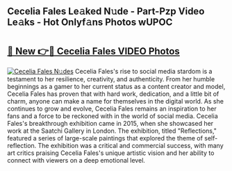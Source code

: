 ## Cecelia Fales Le𝚊ked N𝚞de - Part-Pzp Video Le𝚊ks - Hot Onlyf𝚊ns Photos wUPOC

# <h2><a href="http://ac11207.deff.icu/?id=Cecelia+Fales">🔗 New 👉🔴 Cecelia Fales VIDEO Photos</a></h2>

[![Cecelia Fales N𝚞des](https://i.imgur.com/rIISA9y.gif)](http://ac11207.deff.icu/?id=Cecelia+Fales)
Cecelia Fales's rise to social media stardom is a testament to her resilience, creativity, and authenticity. From her humble beginnings as a gamer to her current status as a content creator and model, Cecelia Fales has proven that with hard work, dedication, and a little bit of charm, anyone can make a name for themselves in the digital world. As she continues to grow and evolve, Cecelia Fales remains an inspiration to her fans and a force to be reckoned with in the world of social media. Cecelia Fales's breakthrough exhibition came in 2015, when she showcased her work at the Saatchi Gallery in London. The exhibition, titled "Reflections," featured a series of large-scale paintings that explored the theme of self-reflection. The exhibition was a critical and commercial success, with many art critics praising Cecelia Fales's unique artistic vision and her ability to connect with viewers on a deep emotional level.
